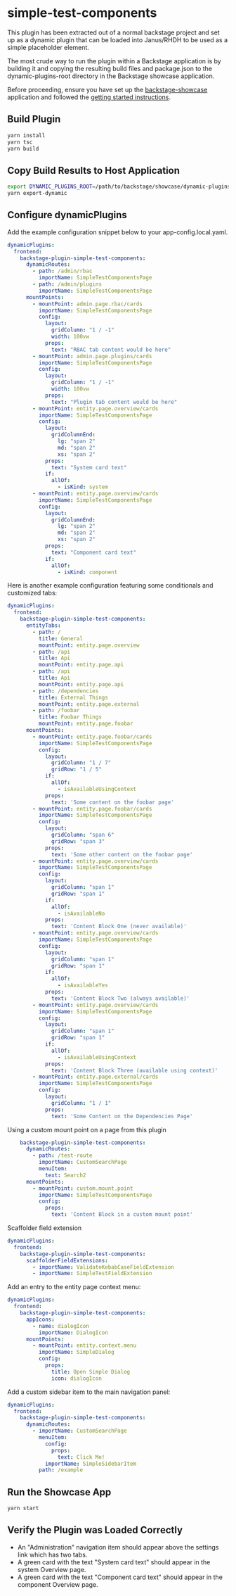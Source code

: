 # simple-test-components

This plugin has been extracted out of a normal backstage project and set up as a dynamic plugin that can be loaded into Janus/RHDH to be used as a simple placeholder element.

The most crude way to run the plugin within a Backstage application is by building it and copying the resulting build files and package.json to the dynamic-plugins-root directory in the Backstage showcase application.

Before proceeding, ensure you have set up the [backstage-showcase](https://github.com/janus-idp/backstage-showcase) application and followed the [getting started instructions](https://github.com/janus-idp/backstage-showcase/blob/main/showcase-docs/getting-started.md).

## Build Plugin

```bash
yarn install
yarn tsc
yarn build
```

## Copy Build Results to Host Application

```bash
export DYNAMIC_PLUGINS_ROOT=/path/to/backstage/showcase/dynamic-plugins-root
yarn export-dynamic
```

## Configure dynamicPlugins

Add the example configuration snippet below to your app-config.local.yaml.

```yaml
dynamicPlugins:
  frontend:
    backstage-plugin-simple-test-components:
      dynamicRoutes:
        - path: /admin/rbac
          importName: SimpleTestComponentsPage
        - path: /admin/plugins
          importName: SimpleTestComponentsPage
      mountPoints:
        - mountPoint: admin.page.rbac/cards
          importName: SimpleTestComponentsPage
          config:
            layout:
              gridColumn: "1 / -1"
              width: 100vw
            props:
              text: "RBAC tab content would be here"
        - mountPoint: admin.page.plugins/cards
          importName: SimpleTestComponentsPage
          config:
            layout:
              gridColumn: "1 / -1"
              width: 100vw
            props:
              text: "Plugin tab content would be here"
        - mountPoint: entity.page.overview/cards
          importName: SimpleTestComponentsPage
          config:
            layout:
              gridColumnEnd:
                lg: "span 2"
                md: "span 2"
                xs: "span 2"
            props:
              text: "System card text"
            if:
              allOf:
                - isKind: system
        - mountPoint: entity.page.overview/cards
          importName: SimpleTestComponentsPage
          config:
            layout:
              gridColumnEnd:
                lg: "span 2"
                md: "span 2"
                xs: "span 2"
            props:
              text: "Component card text"
            if:
              allOf:
                - isKind: component
```

Here is another example configuration featuring some conditionals and customized tabs:

```yaml
dynamicPlugins:
  frontend:
    backstage-plugin-simple-test-components:
      entityTabs:
        - path: /
          title: General
          mountPoint: entity.page.overview
        - path: /api
          title: Api    
          mountPoint: entity.page.api
        - path: /api
          title: Api    
          mountPoint: entity.page.api
        - path: /dependencies
          title: External Things
          mountPoint: entity.page.external
        - path: /foobar
          title: Foobar Things
          mountPoint: entity.page.foobar
      mountPoints:
        - mountPoint: entity.page.foobar/cards
          importName: SimpleTestComponentsPage
          config:
            layout:
              gridColumn: "1 / 7"
              gridRow: "1 / 5"
            if:
              allOf:
                - isAvailableUsingContext
            props:
              text: 'Some content on the foobar page'
        - mountPoint: entity.page.foobar/cards
          importName: SimpleTestComponentsPage
          config:
            layout:
              gridColumn: "span 6"
              gridRow: "span 3"
            props:
              text: 'Some other content on the foobar page'
        - mountPoint: entity.page.overview/cards
          importName: SimpleTestComponentsPage
          config:
            layout:
              gridColumn: "span 1"
              gridRow: "span 1"
            if:
              allOf:
                - isAvailableNo
            props:
              text: 'Content Block One (never available)'
        - mountPoint: entity.page.overview/cards
          importName: SimpleTestComponentsPage
          config:
            layout:
              gridColumn: "span 1"
              gridRow: "span 1"
            if:
              allOf:
                - isAvailableYes
            props:
              text: 'Content Block Two (always available)'
        - mountPoint: entity.page.overview/cards
          importName: SimpleTestComponentsPage
          config:
            layout:
              gridColumn: "span 1"
              gridRow: "span 1"
            if:
              allOf:
                - isAvailableUsingContext
            props:
              text: 'Content Block Three (available using context)'
        - mountPoint: entity.page.external/cards
          importName: SimpleTestComponentsPage
          config:
            layout:
              gridColumn: "1 / 1"
            props:
              text: 'Some Content on the Dependencies Page'
```

Using a custom mount point on a page from this plugin

```yaml
    backstage-plugin-simple-test-components:
      dynamicRoutes:
        - path: /test-route
          importName: CustomSearchPage
          menuItem:
            text: Search2
      mountPoints:
        - mountPoint: custom.mount.point
          importName: SimpleTestComponentsPage
          config:
            props:
              text: 'Content Block in a custom mount point'
```

Scaffolder field extension

```yaml
dynamicPlugins:
  frontend:
    backstage-plugin-simple-test-components:
      scaffolderFieldExtensions:
        - importName: ValidateKebabCaseFieldExtension
        - importName: SimpleTestFieldExtension

```

Add an entry to the entity page context menu:

```yaml
dynamicPlugins:
  frontend:
    backstage-plugin-simple-test-components:
      appIcons:
        - name: dialogIcon
          importName: DialogIcon
      mountPoints:
        - mountPoint: entity.context.menu
          importName: SimpleDialog
          config:
            props:
              title: Open Simple Dialog
              icon: dialogIcon  
```

Add a custom sidebar item to the main navigation panel:

```yaml
dynamicPlugins:
  frontend:
    backstage-plugin-simple-test-components:
      dynamicRoutes:
        - importName: CustomSearchPage
          menuItem:
            config:
              props:
                text: Click Me!
            importName: SimpleSidebarItem
          path: /example
```

## Run the Showcase App

```bash
yarn start
```

## Verify the Plugin was Loaded Correctly

- An "Administration" navigation item should appear above the settings link which has two tabs.
- A green card with the text "System card text" should appear in the system Overview page.
- A green card with the text "Component card text" should appear in the component Overview page.
